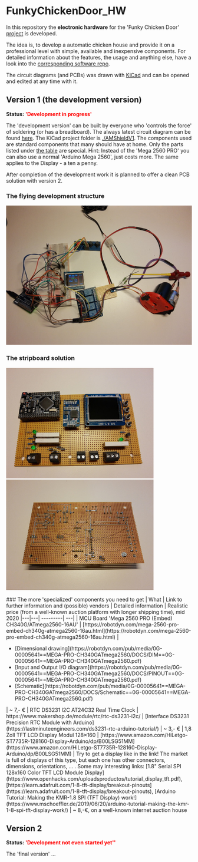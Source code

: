 # FunkyChickenDoor_HW
In this repository the **electronic hardware** for the 'Funky Chicken Door' [project](https://github.com/HoeckFlori/FunkyChickenDoor_SW) is developed.

The idea is, to develop a automatic chicken house and provide it on a professional level with simple, available and inexpensive components. For detailed information about the features, the usage and anything else, have a look into the [corresponding software repo](https://github.com/HoeckFlori/FunkyChickenDoor_SW).

The circuit diagrams (and PCBs) was drawn with [KiCad](https://kicad.org/) and can be opened and edited at any time with it.

## Version 1 (the development version)
**Status: <span style="color:red">'Development in progress'</span>**

The 'development version' can be built by everyone who 'controls the force' of soldering (or has a breadboard). The always latest circuit diagram can be found [here](./AMShieldV1/ChickenDoor_V1.pdf). The KiCad project folder is [./AMShieldV1](./AMShieldV1/). The components used are standard components that many should have at home. Only the parts listed under [the table](#V1_tableWithSpecializedComponents) are special. Hint: Instead of the 'Mega 2560 PRO' you can also use a normal 'Arduino Mega 2560', just costs more. The same applies to the Display - a ten a penny.

After completion of the development work it is planned to offer a clean PCB solution with version 2.

### The flying development structure
![picture](./docs/readmeAppendices/V1_FlyingAssembly.jpg)

### The stripboard solution
![front](./docs/readmeAppendices/V1_StripboardFront.jpg) ![back](./docs/readmeAppendices/V1_StripboardBack.jpg)

<a name="V1_tableWithSpecializedComponents">
### The more 'specialized' components you need to get 
| What | Link to further information and (possible) vendors | Detailed information | Realistic price (from a well-known auction platform with longer shipping time), mid 2020
|---|---| ---------| ---|
| MCU Board 'Mega 2560 PRO (Embed) CH340G/ATmega2560-16AU' | [https://robotdyn.com/mega-2560-pro-embed-ch340g-atmega2560-16au.html](https://robotdyn.com/mega-2560-pro-embed-ch340g-atmega2560-16au.html) |  <ul><li>[Dimensional drawing](https://robotdyn.com/pub/media/0G-00005641==MEGA-PRO-CH340GATmega2560/DOCS/DIM==0G-00005641==MEGA-PRO-CH340GATmega2560.pdf)</li><li>[Input and Output I/O diagram](https://robotdyn.com/pub/media/0G-00005641==MEGA-PRO-CH340GATmega2560/DOCS/PINOUT==0G-00005641==MEGA-PRO-CH340GATmega2560.pdf)</li><li>[Schematic](https://robotdyn.com/pub/media/0G-00005641==MEGA-PRO-CH340GATmega2560/DOCS/Schematic==0G-00005641==MEGA-PRO-CH340GATmega2560.pdf)</li></ul> | ~ 7,- €
| RTC DS3231 I2C AT24C32 Real Time Clock | https://www.makershop.de/module/rtc/rtc-ds3231-i2c/ | [Interface DS3231 Precision RTC Module with Arduino](https://lastminuteengineers.com/ds3231-rtc-arduino-tutorial/) | ~ 3,- €
| 1,8 Zoll TFT LCD Display Modul 128×160 | [https://www.amazon.com/HiLetgo-ST7735R-128160-Display-Arduino/dp/B00LSG51MM](https://www.amazon.com/HiLetgo-ST7735R-128160-Display-Arduino/dp/B00LSG51MM) | Try to get a display like in the link! The market is full of displays of this type, but each one has other connectors, dimensions, orientations, ... . Some may interesting links: [1.8" Serial SPI 128x160 Color TFT LCD Module Display](https://www.openhacks.com/uploadsproductos/tutorial_display_tft.pdf), [https://learn.adafruit.com/1-8-tft-display/breakout-pinouts](https://learn.adafruit.com/1-8-tft-display/breakout-pinouts), [Arduino Tutorial: Making the KMR-1.8 SPI (TFT Display) work!](https://www.mschoeffler.de/2019/06/20/arduino-tutorial-making-the-kmr-1-8-spi-tft-display-work/) | ~ 8,-€, on a well-known internet auction house

## Version 2
**Status: <span style="color:red">'Development not even started yet''</span>**

The 'final version' ...